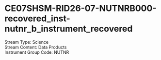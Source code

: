 # CE07SHSM-RID26-07-NUTNRB000-recovered_inst-nutnr_b_instrument_recovered

Stream Type: Science<br>
Stream Content: Data Products<br>
Instrument Group Code: NUTNR<br>
